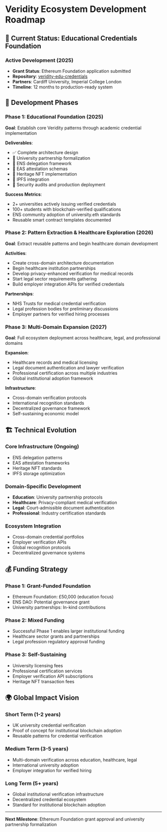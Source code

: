 # Veridity Ecosystem Development Roadmap

## 🎯 Current Status: Educational Credentials Foundation

### **Active Development (2025)**
- **Grant Status**: Ethereum Foundation application submitted 
- **Repository**: [veridity-edu-credentials](https://github.com/your-username/veridity-edu-credentials)
- **Partners**: Cardiff University, Imperial College London
- **Timeline**: 12 months to production-ready system

## 📅 Development Phases

### **Phase 1: Educational Foundation (2025)**
**Goal**: Establish core Veridity patterns through academic credential implementation

**Deliverables**:
- ✅ Complete architecture design
- 🔄 University partnership formalization
- 🔄 ENS delegation framework
- 🔄 EAS attestation schemas
- 🔄 Heritage NFT implementation
- 🔄 IPFS integration
- 🔄 Security audits and production deployment

**Success Metrics**:
- 2+ universities actively issuing verified credentials
- 100+ students with blockchain-verified qualifications
- ENS community adoption of university.eth standards
- Reusable smart contract templates documented

### **Phase 2: Pattern Extraction & Healthcare Exploration (2026)**
**Goal**: Extract reusable patterns and begin healthcare domain development

**Activities**:
- Create cross-domain architecture documentation
- Begin healthcare institution partnerships
- Develop privacy-enhanced verification for medical records
- Start legal sector requirements gathering
- Build employer integration APIs for verified credentials

**Partnerships**:
- NHS Trusts for medical credential verification
- Legal profession bodies for preliminary discussions
- Employer partners for verified hiring processes

### **Phase 3: Multi-Domain Expansion (2027)**
**Goal**: Full ecosystem deployment across healthcare, legal, and professional domains

**Expansion**:
- Healthcare records and medical licensing
- Legal document authentication and lawyer verification
- Professional certification across multiple industries
- Global institutional adoption framework

**Infrastructure**:
- Cross-domain verification protocols
- International recognition standards
- Decentralized governance framework
- Self-sustaining economic model

## 🏗️ Technical Evolution

### **Core Infrastructure (Ongoing)**
- ENS delegation patterns
- EAS attestation frameworks
- Heritage NFT standards
- IPFS storage optimization

### **Domain-Specific Development**
- **Education**: University partnership protocols
- **Healthcare**: Privacy-compliant medical verification
- **Legal**: Court-admissible document authentication
- **Professional**: Industry certification standards

### **Ecosystem Integration**
- Cross-domain credential portfolios
- Employer verification APIs
- Global recognition protocols
- Decentralized governance systems

## 💰 Funding Strategy

### **Phase 1: Grant-Funded Foundation**
- Ethereum Foundation: £50,000 (education focus)
- ENS DAO: Potential governance grant
- University partnerships: In-kind contributions

### **Phase 2: Mixed Funding**
- Successful Phase 1 enables larger institutional funding
- Healthcare sector grants and partnerships
- Legal profession regulatory approval funding

### **Phase 3: Self-Sustaining**
- University licensing fees
- Professional certification services
- Employer verification API subscriptions
- Heritage NFT transaction fees

## 🌍 Global Impact Vision

### **Short Term (1-2 years)**
- UK university credential verification
- Proof of concept for institutional blockchain adoption
- Reusable patterns for credential verification

### **Medium Term (3-5 years)**
- Multi-domain verification across education, healthcare, legal
- International university adoption
- Employer integration for verified hiring

### **Long Term (5+ years)**
- Global institutional verification infrastructure
- Decentralized credential ecosystem
- Standard for institutional blockchain adoption

---

**Next Milestone**: Ethereum Foundation grant approval and university partnership formalization

